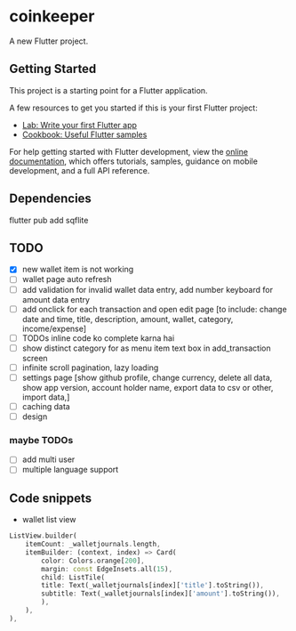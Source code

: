 # coinkeeper

A new Flutter project.

## Getting Started

This project is a starting point for a Flutter application.

A few resources to get you started if this is your first Flutter project:

- [Lab: Write your first Flutter app](https://docs.flutter.dev/get-started/codelab)
- [Cookbook: Useful Flutter samples](https://docs.flutter.dev/cookbook)

For help getting started with Flutter development, view the
[online documentation](https://docs.flutter.dev/), which offers tutorials,
samples, guidance on mobile development, and a full API reference.

## Dependencies
flutter pub add sqflite

## TODO
- [x] new wallet item is not working
- [ ] wallet page auto refresh
- [ ] add validation for invalid wallet data entry, add number keyboard for amount data entry
- [ ] add onclick for each transaction and open edit page [to include: change date and time, title, description, amount, wallet, category, income/expense]
- [ ] TODOs inline code ko complete karna hai
- [ ] show distinct category for as menu item text box in add_transaction screen
- [ ] infinite scroll pagination, lazy loading
- [ ] settings page [show github profile, change currency, delete all data, show app version, account holder name, export data to csv or other, import data,]
- [ ] caching data
- [ ] design

### maybe TODOs
- [ ] add multi user
- [ ] multiple language support

## Code snippets
- wallet list view
```dart
ListView.builder(
    itemCount: _walletjournals.length,
    itemBuilder: (context, index) => Card(
        color: Colors.orange[200],
        margin: const EdgeInsets.all(15),
        child: ListTile(
        title: Text(_walletjournals[index]['title'].toString()),
        subtitle: Text(_walletjournals[index]['amount'].toString()),
        ),
    ),
),
```